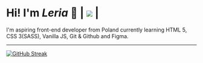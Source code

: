 # Hi! I'm *Leria* :wave: | ![](https://komarev.com/ghpvc/?username=xLeria&color=blue) |

I'm aspiring front-end developer from Poland currently learning HTML 5, CSS 3(SASS), Vanilla JS, Git & Github and Figma.

---

[![GitHub Streak](http://github-readme-streak-stats.herokuapp.com?user=xLeria&theme=tokyonight_duo&hide_border=true)](https://git.io/streak-stats)
